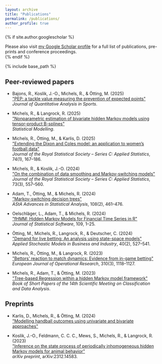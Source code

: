 ```yaml
---
layout: archive
title: "Publications"
permalink: /publications/
author_profile: true
---
```


{% if site.author.googlescholar %}
  <div class="wordwrap">Please also visit <a href="https://scholar.google.de/citations?user=G3JmOXUAAAAJ&hl=de&oi=ao">my Google Scholar profile</a> for a full list of publications, pre-prints and conference proceedings.</div>
{% endif %}

{% include base_path %}

## Peer-reviewed papers
- Bajons, R., Koslik, J.-O., Michels, R., & Ötting, M. (2025)<br>
["PEP: a tackle value measuring the prevention of expected points"](https://doi.org/10.1515/jqas-2024-0099)<br>
*Journal of Quantitative Analysis in Sports*.

- Michels, R., & Langrock, R. (2025)<br>
["Nonparametric estimation of bivariate hidden Markov models using tensor-product B-splines"](https://doi.org/10.1177/1471082X251335431)<br>
*Statistical Modelling*.

- Michels, R., Ötting, M., & Karlis, D. (2025)<br>
["Extending the Dixon and Coles model: an application to women’s football data"](https://doi.org/10.1093/jrsssc/qlae050)<br>
*Journal of the Royal Statistical Society – Series C: Applied Statistics*, 74(1), 167–186.

- Michels, R., & Koslik, J.-O. (2024)<br>
["On the combination of data smoothing and Markov-switching models"](https://doi.org/10.1093/jrsssc/qlad110)<br>
*Journal of the Royal Statistical Society – Series C: Applied Statistics*, 73(3), 557–560.

- Adam, T., Ötting, M., & Michels, R. (2024)<br>
["Markov-switching decision trees"](https://doi.org/10.1007/s10182-024-00501-6)<br>
*AStA Advances in Statistical Analysis*, 108(2), 461–476.

- Oelschläger, L., Adam, T., & Michels, R. (2024)<br>
["fHMM: Hidden Markov Models for Financial Time Series in R"](https://doi.org/10.18637/jss.v109.i09)<br>
*Journal of Statistical Software*, 109, 1–25.

- Ötting, M., Michels, R., Langrock, R., & Deutscher, C. (2024)<br>
["Demand for live betting: An analysis using state-space models"](https://doi.org/10.1002/asmb.2836)<br>
*Applied Stochastic Models in Business and Industry*, 40(2), 527–541.

- Michels, R., Ötting, M., & Langrock, R. (2023)<br>
["Bettors’ reaction to match dynamics: Evidence from in-game betting"](https://doi.org/10.1016/j.ejor.2023.04.006)<br>
*European Journal of Operational Research*, 310(3), 1118–1127.

- Michels, R., Adam, T., & Ötting, M. (2023)<br>
["Tree-based Regression within a hidden Markov model framework"](https://it.pearson.com/content/dam/region-core/italy/pearson-italy/pdf/Docenti/Universit%C3%A0/CLADAG-2023.pdf)<br>
*Book of Short Papers of the 14th Scientific Meeting on Classification and Data Analysis*.

## Preprints
- Karlis, D., Michels, R., & Ötting, M. (2024)<br>
["Modelling handball outcomes using univariate and bivariate approaches"](https://arxiv.org/abs/2404.04213)<br>

- Koslik, J.-O., Feldmann, C. C. C., Mews, S., Michels, R., & Langrock, R. (2023)<br>
["Inference on the state process of periodically inhomogeneous hidden Markov models for animal behavior"](https://arxiv.org/abs/2312.14583)<br>
*arXiv preprint*, arXiv:2312.14583.
